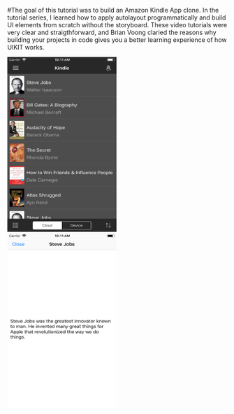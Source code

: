 #The goal of this tutorial was to build an Amazon Kindle App clone. In the tutorial series, I learned how to apply autolayout programmatically and build UI elements from scratch without the storyboard. These video tutorials were very clear and straigthforward, and Brian Voong claried the reasons why building your projects in code gives you a better learning experience of how UIKIT works.


<div class="well text-center">
  <div class="container row">
    <div class="col-md-4">
      <a href="#"><img src="kindleApp1.png" alt="Image 1" height="400" width="250" /></a>    
    </div>
    <div class="col-md-4">
        <a href="#"><img src="kindleApp2.png" alt="Image 2"  height="400" width="250" /></a> 
    </div>
  </div>
</div>

